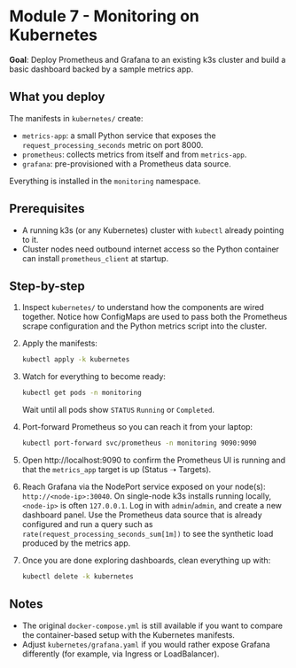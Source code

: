 # Module 7 - Monitoring on Kubernetes

**Goal**: Deploy Prometheus and Grafana to an existing k3s cluster and build a basic dashboard backed by a sample metrics app.

## What you deploy

The manifests in `kubernetes/` create:

- `metrics-app`: a small Python service that exposes the `request_processing_seconds` metric on port 8000.
- `prometheus`: collects metrics from itself and from `metrics-app`.
- `grafana`: pre-provisioned with a Prometheus data source.

Everything is installed in the `monitoring` namespace.

## Prerequisites

- A running k3s (or any Kubernetes) cluster with `kubectl` already pointing to it.
- Cluster nodes need outbound internet access so the Python container can install `prometheus_client` at startup.

## Step-by-step

1. Inspect `kubernetes/` to understand how the components are wired together. Notice how ConfigMaps are used to pass both the Prometheus scrape configuration and the Python metrics script into the cluster.
2. Apply the manifests:

   ```bash
   kubectl apply -k kubernetes
   ```

3. Watch for everything to become ready:

   ```bash
   kubectl get pods -n monitoring
   ```

   Wait until all pods show `STATUS` `Running` or `Completed`.

4. Port-forward Prometheus so you can reach it from your laptop:

   ```bash
   kubectl port-forward svc/prometheus -n monitoring 9090:9090
   ```

5. Open http://localhost:9090 to confirm the Prometheus UI is running and that the `metrics_app` target is up (Status ➝ Targets).
6. Reach Grafana via the NodePort service exposed on your node(s): `http://<node-ip>:30040`. On single-node k3s installs running locally, `<node-ip>` is often `127.0.0.1`. Log in with `admin`/`admin`, and create a new dashboard panel. Use the Prometheus data source that is already configured and run a query such as `rate(request_processing_seconds_sum[1m])` to see the synthetic load produced by the metrics app.
7. Once you are done exploring dashboards, clean everything up with:

   ```bash
   kubectl delete -k kubernetes
   ```

## Notes

- The original `docker-compose.yml` is still available if you want to compare the container-based setup with the Kubernetes manifests.
- Adjust `kubernetes/grafana.yaml` if you would rather expose Grafana differently (for example, via Ingress or LoadBalancer).
